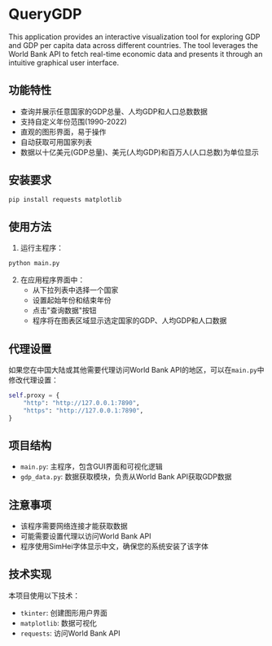 # QueryGDP
This application provides an interactive visualization tool for exploring GDP and GDP per capita data across different countries. The tool leverages the World Bank API to fetch real-time economic data and presents it through an intuitive graphical user interface.

## 功能特性

- 查询并展示任意国家的GDP总量、人均GDP和人口总数数据
- 支持自定义年份范围(1990-2022)
- 直观的图形界面，易于操作
- 自动获取可用国家列表
- 数据以十亿美元(GDP总量)、美元(人均GDP)和百万人(人口总数)为单位显示

## 安装要求

```bash
pip install requests matplotlib
```

## 使用方法

1. 运行主程序：

```bash
python main.py
```

2. 在应用程序界面中：
   - 从下拉列表中选择一个国家
   - 设置起始年份和结束年份
   - 点击"查询数据"按钮
   - 程序将在图表区域显示选定国家的GDP、人均GDP和人口数据

## 代理设置

如果您在中国大陆或其他需要代理访问World Bank API的地区，可以在`main.py`中修改代理设置：

```python
self.proxy = {
    "http": "http://127.0.0.1:7890",
    "https": "http://127.0.0.1:7890",
}
```

## 项目结构

- `main.py`: 主程序，包含GUI界面和可视化逻辑
- `gdp_data.py`: 数据获取模块，负责从World Bank API获取GDP数据

## 注意事项

- 该程序需要网络连接才能获取数据
- 可能需要设置代理以访问World Bank API
- 程序使用SimHei字体显示中文，确保您的系统安装了该字体

## 技术实现

本项目使用以下技术：
- `tkinter`: 创建图形用户界面
- `matplotlib`: 数据可视化
- `requests`: 访问World Bank API